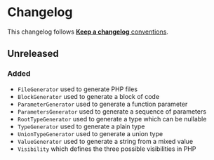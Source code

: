 # Changelog

This changelog follows [**Keep a changelog** conventions](https://keepachangelog.com/en/1.0.0/).

## Unreleased

### Added

- `FileGenerator` used to generate PHP files
- `BlockGenerator` used to generate a block of code
- `ParameterGenerator` used to generate a function parameter
- `ParametersGenerator` used to generate a sequence of parameters
- `RootTypeGenerator` used to generate a type which can be nullable
- `TypeGenerator` used to generate a plain type
- `UnionTypeGenerator` used to generate a union type
- `ValueGenerator` used to generate a string from a mixed value
- `Visibility` which defines the three possible visibilities in PHP
